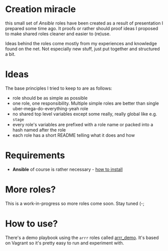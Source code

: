 # Creation miracle

this small set of *Ansible* roles have been created as a result of presentation I prepared some time ago. It proofs or rather should proof ideas I proposed to make shared roles cleaner and easier to (re)use.

Ideas behind the roles come mostly from my experiences and knowledge found on the net. Not especially new stuff, just put together and structured a bit.

# Ideas

The base principles I tried to keep to are as follows:

- role should be as simple as possible
- one role, one responsibility. Multiple simple roles are better than single uber-mega-do-everything-yeah role
- no shared top level variables except some really, really global like e.g. `stage`
- every role's variables are prefixed with a role name or packed into a hash named after the role
- each role has a short README telling what it does and how

# Requirements

- **Ansible** of course is rather necessary - [how to install](http://docs.ansible.com/ansible/intro_installation.html)

# More roles?

This is a work-in-progress so more roles come soon. Stay tuned (-;

# How to use?

There's a demo playbook using the `arrr` roles called [arrr_demo](https://github.com/gbrylinski/arrr_demo). It's based on Vagrant so it's pretty easy to run and experiment with.
